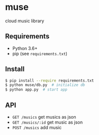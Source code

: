 muse
==============
cloud music library

Requirements
-------------
- Python 3.6+
- pip (see `requirements.txt`)


Install
------------

```sh
$ pip install --require requirements.txt
$ python muse/db.py  # initialize db
$ python app.py  # start app
```

API
----------
- `GET /musics` get musics as json
- `GET /musics/:id` get music as json
- `POST /musics` add music
